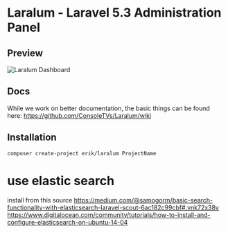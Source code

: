 # Laralum - Laravel 5.3 Administration Panel

## Preview
![Laralum Dashboard](https://i.gyazo.com/9d0ee51030e51f2b6d67973aa335ef51.png)

## Docs

While we work on better documentation, the basic things can be found here: https://github.com/ConsoleTVs/Laralum/wiki

## Installation

```
composer create-project erik/laralum ProjectName
```
# use elastic search
install from this source
https://medium.com/@samogorm/basic-search-functionality-with-elasticsearch-laravel-scout-6ac182c99cbf#.vnk72x38v
https://www.digitalocean.com/community/tutorials/how-to-install-and-configure-elasticsearch-on-ubuntu-14-04